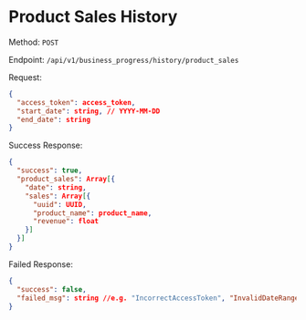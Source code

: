 # Product Sales History

Method: `POST`

Endpoint: `/api/v1/business_progress/history/product_sales`

Request:

```json
{
  "access_token": access_token,
  "start_date": string, // YYYY-MM-DD
  "end_date": string
}
```

Success Response:

```json
{
  "success": true,
  "product_sales": Array[{
    "date": string,
    "sales": Array[{
      "uuid": UUID,
      "product_name": product_name,
      "revenue": float
    }]
  }]
}
```

Failed Response:

```json
{
  "success": false,
  "failed_msg": string //e.g. "IncorrectAccessToken", "InvalidDateRange"
}
```
